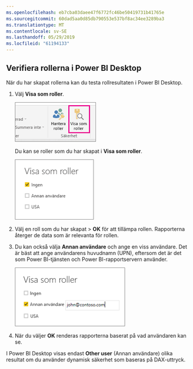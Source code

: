 ```yaml
---
ms.openlocfilehash: eb7cba03daee47f6772fc46be50419731b41765e
ms.sourcegitcommit: 60dad5aa0d85db790553e537bf8ac34ee3289ba3
ms.translationtype: MT
ms.contentlocale: sv-SE
ms.lasthandoff: 05/29/2019
ms.locfileid: "61194133"
---
```

## <a name="validate-the-roles-within-power-bi-desktop"></a>Verifiera rollerna i Power BI Desktop
När du har skapat rollerna kan du testa rollresultaten i Power BI Desktop.

1. Välj **Visa som roller**. 

    ![](./media/rls-desktop-view-as-roles/powerbi-desktop-rls-view-as-roles.png)

    Du kan se roller som du har skapat i **Visa som roller**.

    ![](./media/rls-desktop-view-as-roles/powerbi-desktop-rls-view-as-roles-dialog.png)

3. Välj en roll som du har skapat > **OK** för att tillämpa rollen. Rapporterna återger de data som är relevanta för rollen. 

4. Du kan också välja **Annan användare** och ange en viss användare. Det är bäst att ange användarens huvudnamn (UPN), eftersom det är det som Power BI-tjänsten och Power BI-rapportservern använder.

    ![](./media/rls-desktop-view-as-roles/powerbi-desktop-rls-other-user.png)

1. När du väljer **OK** renderas rapporterna baserat på vad användaren kan se. 

I Power BI Desktop visas endast **Other user** (Annan användare) olika resultat om du använder dynamisk säkerhet som baseras på DAX-uttryck. 


